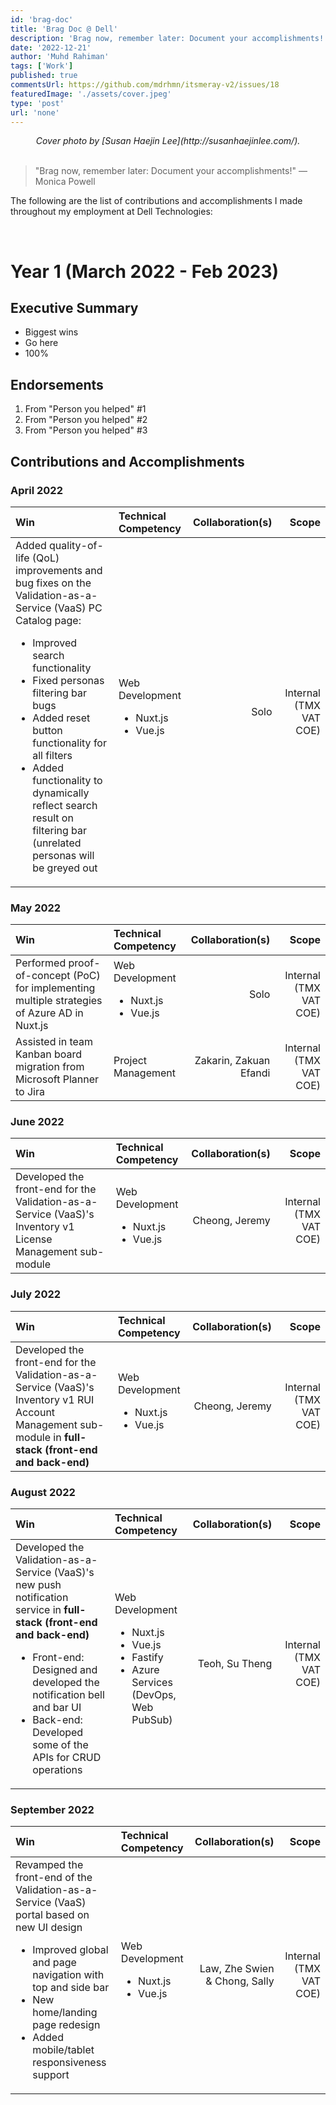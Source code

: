 ```yaml
---
id: 'brag-doc'
title: 'Brag Doc @ Dell'
description: 'Brag now, remember later: Document your accomplishments!'
date: '2022-12-21'
author: 'Muhd Rahiman'
tags: ['Work']
published: true
commentsUrl: https://github.com/mdrhmn/itsmeray-v2/issues/18
featuredImage: './assets/cover.jpeg'
type: 'post'
url: 'none'
---
```


<div align="center">
    <em>Cover photo by [Susan Haejin Lee](http://susanhaejinlee.com/).
    </em>
</div>

<br>

> "Brag now, remember later: Document your accomplishments!" — Monica Powell

The following are the list of contributions and accomplishments I made throughout my employment at Dell Technologies:

<br>

# Year 1 (March 2022 - Feb 2023)

## Executive Summary
* Biggest wins
* Go here
* 100%

## Endorsements
1. From "Person you helped" #1
2. From "Person you helped" #2
3. From "Person you helped" #3

## Contributions and Accomplishments 

### April 2022
|Win | Technical Competency | Collaboration(s) | Scope
|:--      |:--                       |--: |--:                
| Added quality-of-life (QoL) improvements and bug fixes on the Validation-as-a-Service (VaaS) PC Catalog page:<ul> <li>Improved search functionality</li> <li>Fixed personas filtering bar bugs</li> <li>Added reset button functionality for all filters</li> <li>Added functionality to dynamically reflect search result on filtering bar (unrelated personas will be greyed out</li> </ul> | Web Development <ul> <li>Nuxt.js</li> <li>Vue.js</li></ul> | Solo | Internal (TMX VAT COE)

### May 2022

|Win | Technical Competency | Collaboration(s) | Scope
|:--      |:--                       |--: |--:      
|Performed proof-of-concept (PoC) for implementing multiple strategies of Azure AD in Nuxt.js | Web Development <ul> <li>Nuxt.js</li> <li>Vue.js</li></ul> | Solo | Internal (TMX VAT COE)
| Assisted in team Kanban board migration from Microsoft Planner to Jira | Project Management | Zakarin, Zakuan Efandi | Internal (TMX VAT COE) 

### June 2022

|Win| Technical Competency | Collaboration(s) | Scope
|:--      |:--                       |--: |--: 
| Developed the front-end for the Validation-as-a-Service (VaaS)'s Inventory v1 License Management sub-module | Web Development <ul> <li>Nuxt.js</li> <li>Vue.js</li></ul> | Cheong, Jeremy | Internal (TMX VAT COE) 

### July 2022

|Win| Technical Competency | Collaboration(s) | Scope
|:--      |:--                       |--: |--:
| Developed the front-end for the Validation-as-a-Service (VaaS)'s Inventory v1 RUI Account Management sub-module in **full-stack (front-end and back-end)** | Web Development <ul> <li>Nuxt.js</li> <li>Vue.js</li></ul> | Cheong, Jeremy | Internal (TMX VAT COE)

### August 2022

|Win| Technical Competency | Collaboration(s) | Scope
|:--      |:--                       |--: |--:  
| Developed the Validation-as-a-Service (VaaS)'s new push notification service in **full-stack (front-end and back-end)**<ul> <li>Front-end: Designed and developed the notification bell and bar UI</li> <li>Back-end: Developed some of the APIs for CRUD operations</li></ul> | Web Development <ul> <li>Nuxt.js</li> <li>Vue.js</li> <li>Fastify</li> <li>Azure Services (DevOps, Web PubSub)</li> </ul> | Teoh, Su Theng | Internal (TMX VAT COE)

### September 2022

|Win| Technical Competency | Collaboration(s) | Scope
|:--      |:--                       |--: |--:  
| Revamped the front-end of the Validation-as-a-Service (VaaS) portal based on new UI design<ul> <li>Improved global and page navigation with top and side bar</li> <li>New home/landing page redesign</li> <li>Added mobile/tablet responsiveness support</li> </ul> | Web Development <ul> <li>Nuxt.js</li> <li>Vue.js</li></ul> | Law, Zhe Swien & Chong, Sally | Internal (TMX VAT COE)